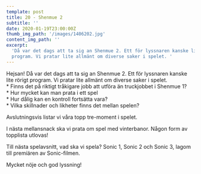 ```yaml
---
template: post
title: 20 - Shenmue 2
subtitle: ''
date: 2020-01-19T23:00:00Z
thumb_img_path: '/images/1406202.jpg'
content_img_path: ''
excerpt:
  'Då var det dags att ta sig an Shenmue 2. Ett för lyssnaren kanske lite rörigt
  program. Vi pratar lite allmänt om diverse saker i spelet. '
---
```


Hejsan! Då var det dags att ta sig an Shenmue 2. Ett för lyssnaren kanske lite rörigt program. Vi pratar lite allmänt om diverse saker i spelet.  
\* Finns det på riktigt tråkigare jobb att utföra än truckjobbet i Shenmue 1?  
\* Hur mycket kan man prata i ett spel  
\* Hur dålig kan en kontroll fortsätta vara?  
\* Vilka skillnader och likheter finns det mellan spelen?

Avslutningsvis listar vi våra topp tre-moment i spelet.

I nästa mellansnack ska vi prata om spel med vinterbanor. Någon form av topplista utlovas!

Till nästa spelavsnitt, vad ska vi spela? Sonic 1, Sonic 2 och Sonic 3, lagom till premiären av Sonic-filmen.

Mycket nöje och god lyssning!
